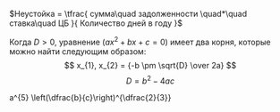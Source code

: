 $Неустойка = \tfrac{ сумма\quad задолженности \quad*\quad ставка\quad ЦБ }{ Количество дней в году }$

Когда $D > 0$, уравнение $(ax^2 + bx + c = 0)$ имеет два корня, которые можно найти следующим образом:
$$ x_{1}, x_{2} = {-b \pm \sqrt{D} \over 2a} $$
$$ D = b^2 - 4ac$$


a^{5} \left(\dfrac{b}{c}\right)^{\dfrac{2}{3}}
